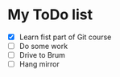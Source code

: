# My ToDo list

- [x] Learn fist part of Git course
- [ ] Do some work
- [ ] Drive to Brum
- [ ] Hang mirror